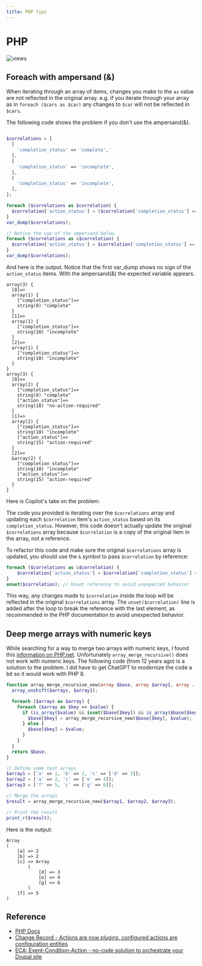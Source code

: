 ```yaml
---
title: PHP tips
---
```


# PHP
![views](https://api.visitor.plantree.me/visitor-badge/pv?label=views&color=informational&namespace=d9book&key=php.md)


## Foreach with ampersand (\&)
When iterating through an array of items, changes you make to the `as` value are not reflected in the original array.  e.g. if you iterate through your array as in `foreach ($cars as $car)` any changes to `$car` will not be reflected in `$cars`.

The following code shows the problem if you don\'t use the ampersand(\&).

```php

$correlations = [
  [
    'completion_status' => 'complete',
  ],
  [
    'completion_status' => 'incomplete',
  ],
  [
    'completion_status' => 'incomplete',
  ],
];

foreach ($correlations as $correlation) {
  $correlation['action_status'] = ($correlation['completion_status'] == 'complete') ? 'no-action-required' : 'action-required';
}
var_dump($correlations);

// Notice the use of the ampersand below.
foreach ($correlations as &$correlation) {
  $correlation['action_status'] = $correlation['completion_status'] == 'complete' ? 'no-action-required' : 'action-required';
}
var_dump($correlations);
```

And here is the output.  Notice that the first var_dump shows no sign of the `action_status` items.  With the ampersand(\&) the expected variable appears.
```
array(3) {
  [0]=>
  array(1) {
    ["completion_status"]=>
    string(8) "complete"
  }
  [1]=>
  array(1) {
    ["completion_status"]=>
    string(10) "incomplete"
  }
  [2]=>
  array(1) {
    ["completion_status"]=>
    string(10) "incomplete"
  }
}
array(3) {
  [0]=>
  array(2) {
    ["completion_status"]=>
    string(8) "complete"
    ["action_status"]=>
    string(18) "no-action-required"
  }
  [1]=>
  array(2) {
    ["completion_status"]=>
    string(10) "incomplete"
    ["action_status"]=>
    string(15) "action-required"
  }
  [2]=>
  &array(2) {
    ["completion_status"]=>
    string(10) "incomplete"
    ["action_status"]=>
    string(15) "action-required"
  }
}

```

Here is Copilot's take on the problem:

The code you provided is iterating over the `$correlations` array and updating each `$correlation` item's `action_status` based on its `completion_status`. However, this code doesn't actually update the original `$correlations` array because `$correlation` is a copy of the original item in the array, not a reference.

To refactor this code and make sure the original `$correlations` array is updated, you should use the `&` symbol to pass `$correlation` by reference:

```php
foreach ($correlations as &$correlation) {
    $correlation['action_status'] = $correlation['completion_status'] == 'complete' ? 'no-action-required' : 'action-required';
}
unset($correlation); // Unset reference to avoid unexpected behavior
```

This way, any changes made to `$correlation` inside the loop will be reflected in the original `$correlations` array. The `unset($correlation)` line is added after the loop to break the reference with the last element, as recommended in the PHP documentation to avoid unexpected behavior.


## Deep merge arrays with numeric keys

While searching for a way to merge two arrays with numeric keys, I found this [information on PHP.net](https://www.php.net/manual/en/function.array-merge-recursive.php).  Unfortunately `array_merge_recursive()` does not work with numeric keys.  The following code (from 12 years ago) is a solution to the problem.  I did have to get ChatGPT to modernize the code a bit so it would work with PHP 8.


```php
function array_merge_recursive_new(array $base, array $array1, array ...$arrays): array {
  array_unshift($arrays, $array1);

  foreach ($arrays as $array) {
    foreach ($array as $key => $value) {
      if (is_array($value) && isset($base[$key]) && is_array($base[$key])) {
        $base[$key] = array_merge_recursive_new($base[$key], $value);
      } else {
        $base[$key] = $value;
      }
    }
  }
  return $base;
}

// Define some test arrays
$array1 = ['a' => 1, 'b' => 2, 'c' => ['d' => 3]];
$array2 = ['a' => 2, 'c' => ['e' => 4]];
$array3 = ['f' => 5, 'c' => ['g' => 6]];

// Merge the arrays
$result = array_merge_recursive_new($array1, $array2, $array3);

// Print the result
print_r($result);

```

Here is the output:

```
Array
(
    [a] => 2
    [b] => 2
    [c] => Array
        (
            [d] => 3
            [e] => 4
            [g] => 6
        )
    [f] => 5
)
```


## Reference

* [PHP Docs](https://www.php.net/docs.php)
* [Change Record - Actions are now plugins, configured actions are configuration entities](https://www.drupal.org/node/2020549)
* [ECA: Event-Condition-Action - no-code solution to orchestrate your Drupal site](https://www.drupal.org/project/eca)
